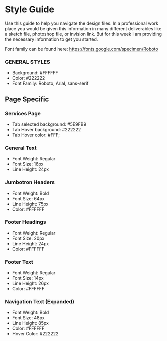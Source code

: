 # Style Guide
Use this guide to help you navigate the design files.  In a professional work place you would be given this information in many different deliverables like a sketch file, photoshop file, or invision link.  But for this week I am providing the necessary information to get you started.  

Font family can be found here: https://fonts.google.com/specimen/Roboto

### GENERAL STYLES
- Background: #FFFFFF
- Color: #222222
- Font Family: Roboto, Arial, sans-serif

## Page Specific

<!-- ### Home Page
- Recent Projects Gray Square: #D8D8D8
- Button borders: #222222 -->

### Services Page
- Tab selected background: #5E9FB9
- Tab Hover background: #222222
- Tab Hover color: #FFF;

<!-- ## Footer 
Background: #828282 -->

### General Text
- Font Weight: Regular
- Font Size: 16px
- Line Height: 24px

### Jumbotron Headers
- Font Weight: Bold
- Font Size: 64px
- Line Height: 75px
- Color: #FFFFFF

<!-- ### Sub Headers
- Font Weight: Bold
- Font Size: 28px
- Color: #222222 -->
   
### Footer Headings
- Font Weight: Regular
- Font Size: 20px
- Line Height: 24px
- Color: #FFFFFF

### Footer Text
- Font Weight: Regular
- Font Size: 14px
- Line Height: 26px
- Color: #FFFFFF

<!-- ### Navigation Logo
- Font Weight: Bold
- Font Size: 24px
- Color: #FFFFFF -->

### Navigation Text (Expanded)
- Font Weight: Bold
- Font Size: 48px
- Line Height: 85px
- Color: #FFFFFF
- Hover Color: #222222
